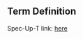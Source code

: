 ## Term Definition

Spec-Up-T link: <a href='https://weboftrust.github.io/WOT-terms/docs/glossary/configuration-files'>here</a>
